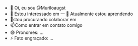 - 👋 Oi, eu sou @Muriloaugst
- 👀 Estou interessado em 
一 🌱 Atualmente estou aprendendo
- 💞stou procurando colaborar em
- 📫Como entrar em contato comigo
- 😄 Pronomes: ...
- ⚡️ Fato engraçado: ...

<!---
Muriloaugst/Muriloaugst is a ✨ special ✨ repository because its `README.md` (this file) appears on your GitHub profile.
You can click the Preview link to take a look at your changes.
--->
